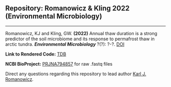 ## Repository: Romanowicz & Kling 2022 (Environmental Microbiology)
____________________________________________________________

Romanowicz, KJ and Kling, GW. **(2022)** Annual thaw duration is a strong predictor of the soil microbiome and its response to permafrost thaw in arctic tundra. ***Environmental Microbiology*** ?(?): ?-?. [DOI]()

**Link to Rendered Code:** [TDB]()

**NCBI BioProject:** [PRJNA794857](https://www.ncbi.nlm.nih.gov/bioproject/?term=PRJNA794857) for raw .fastq files

Direct any questions regarding this repository to lead author [Karl J. Romanowicz](mailto:kjromano@umich.edu).
